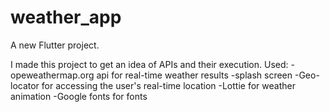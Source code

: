 # weather_app

A new Flutter project.

I made this project to get an idea of APIs and their execution.
Used:
-opeweathermap.org api for real-time weather results
-splash screen
-Geo-locator for accessing the user's real-time location
-Lottie for weather animation
-Google fonts for fonts


